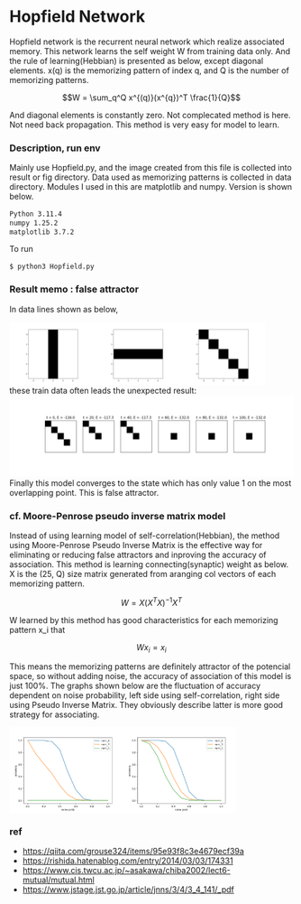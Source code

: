 # Hopfield Network
Hopfield network is the recurrent neural network which realize associated memory.
This network learns the self weight W from training data only. And the rule of learning(Hebbian) is presented as below, except diagonal elements. x(q) is the memorizing pattern of index q, and Q is the number of memorizing patterns.
```math
W = \sum_q^Q x^{(q)}(x^{q})^T \frac{1}{Q}
```
And diagonal elements is constantly zero.
Not complecated method is here. Not need back propagation. This method is very easy for model to learn.

### Description, run env
Mainly use Hopfield.py, and the image created from this file is collected into result or fig directory. Data used as memorizing patterns is collected in data directory.
Modules I used in this are matplotlib and numpy. Version is shown below.
```
Python 3.11.4
numpy 1.25.2
matplotlib 3.7.2
```
To run
```
$ python3 Hopfield.py
```

### Result memo : false attractor
In data lines shown as below,
<div style='display: flex;' >
<img src='https://github.com/nemusheep/HopfieldNet/blob/main/data/lines_0.png' width='30%' height='auto'>
<img src='https://github.com/nemusheep/HopfieldNet/blob/main/data/lines_1.png' width='30%' height='auto'>
<img src='https://github.com/nemusheep/HopfieldNet/blob/main/data/lines_2.png' width='30%' height='auto'>
</div>
these train data often leads the unexpected result:
<img src='https://github.com/nemusheep/HopfieldNet/blob/main/fig/false_attractor.png'>
Finally this model converges to the state which has only value 1 on the most overlapping point.
This is false attractor.

### cf. Moore-Penrose pseudo inverse matrix model
Instead of using learning model of self-correlation(Hebbian), the method using Moore-Penrose Pseudo Inverse Matrix is the effective way for eliminating or reducing false attractors and inproving the accuracy of association.
This method is learning connecting(synaptic) weight as below. X is the (25, Q) size matrix generated from aranging col vectors of each memorizing pattern.
```math
W = X (X^T X)^{-1} X^T
```
W learned by this method has good characteristics for each memorizing pattern x_i that
```math
W x_i = x_i
```
This means the memorizing patterns are definitely attractor of the potencial space, so without adding noise, the accuracy of association of this model is just 100%.
The graphs shown below are the fluctuation of accuracy dependent on noise probability, left side using self-correlation, right side using Pseudo Inverse Matrix. They obviously describe latter is more good strategy for associating.
<div style='display: flex;' >
<img src='https://github.com/nemusheep/HopfieldNet/blob/main/fig/acc.png' width='40%' height='auto'>
<img src='https://github.com/nemusheep/HopfieldNet/blob/main/fig/accPIM.png' width='40%' height='auto'>
</div>

### ref
- https://qiita.com/grouse324/items/95e93f8c3e4679ecf39a
- https://rishida.hatenablog.com/entry/2014/03/03/174331
- https://www.cis.twcu.ac.jp/~asakawa/chiba2002/lect6-mutual/mutual.html
- https://www.jstage.jst.go.jp/article/jnns/3/4/3_4_141/_pdf